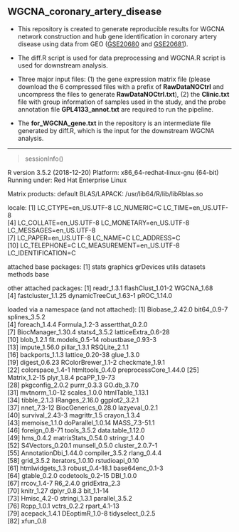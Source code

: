 ## WGCNA_coronary_artery_disease

* This repository is created to generate reproducible results for WGCNA network construction and hub gene identification in coronary artery disease using data from GEO ([GSE20680](https://www.ncbi.nlm.nih.gov/geo/query/acc.cgi?acc=GSE20680) and [GSE20681](https://www.ncbi.nlm.nih.gov/geo/query/acc.cgi?acc=GSE20681)).

* The diff.R script is used for data preprocessing and WGCNA.R script is used for downstream analysis.

* Three major input files: (1) the gene expression matrix file (please download the 6 compressed files with a prefix of **RawDataNOCtrl** and uncompress the files to generate **RawDataNOCtrl.txt**), (2) the **Clinic.txt** file with group information of samples used in the study, and the probe annotation file **GPL4133_annot.txt** are required to run the pipeline.

* The **for_WGCNA_gene.txt** in the repository is an intermediate file generated by diff.R, which is the input for the downstream WGCNA analysis.

---

> sessionInfo()

R version 3.5.2 (2018-12-20)
Platform: x86_64-redhat-linux-gnu (64-bit)
Running under: Red Hat Enterprise Linux

Matrix products: default
BLAS/LAPACK: /usr/lib64/R/lib/libRblas.so

locale:
 [1] LC_CTYPE=en_US.UTF-8       LC_NUMERIC=C               LC_TIME=en_US.UTF-8       
 [4] LC_COLLATE=en_US.UTF-8     LC_MONETARY=en_US.UTF-8    LC_MESSAGES=en_US.UTF-8   
 [7] LC_PAPER=en_US.UTF-8       LC_NAME=C                  LC_ADDRESS=C              
[10] LC_TELEPHONE=C             LC_MEASUREMENT=en_US.UTF-8 LC_IDENTIFICATION=C       

attached base packages:
[1] stats     graphics  grDevices utils     datasets  methods   base     

other attached packages:
[1] readr_1.3.1           flashClust_1.01-2     WGCNA_1.68           
[4] fastcluster_1.1.25    dynamicTreeCut_1.63-1 pROC_1.14.0          

loaded via a namespace (and not attached):
 [1] Biobase_2.42.0        bit64_0.9-7           splines_3.5.2        
 [4] foreach_1.4.4         Formula_1.2-3         assertthat_0.2.0     
 [7] BiocManager_1.30.4    stats4_3.5.2          latticeExtra_0.6-28  
[10] blob_1.2.1            fit.models_0.5-14     robustbase_0.93-3    
[13] impute_1.56.0         pillar_1.3.1          RSQLite_2.1.1        
[16] backports_1.1.3       lattice_0.20-38       glue_1.3.0           
[19] digest_0.6.23         RColorBrewer_1.1-2    checkmate_1.9.1      
[22] colorspace_1.4-1      htmltools_0.4.0       preprocessCore_1.44.0
[25] Matrix_1.2-15         plyr_1.8.4            pcaPP_1.9-73         
[28] pkgconfig_2.0.2       purrr_0.3.3           GO.db_3.7.0          
[31] mvtnorm_1.0-12        scales_1.0.0          htmlTable_1.13.1     
[34] tibble_2.1.3          IRanges_2.16.0        ggplot2_3.2.1        
[37] nnet_7.3-12           BiocGenerics_0.28.0   lazyeval_0.2.1       
[40] survival_2.43-3       magrittr_1.5          crayon_1.3.4         
[43] memoise_1.1.0         doParallel_1.0.14     MASS_7.3-51.1        
[46] foreign_0.8-71        tools_3.5.2           data.table_1.12.0    
[49] hms_0.4.2             matrixStats_0.54.0    stringr_1.4.0        
[52] S4Vectors_0.20.1      munsell_0.5.0         cluster_2.0.7-1      
[55] AnnotationDbi_1.44.0  compiler_3.5.2        rlang_0.4.4          
[58] grid_3.5.2            iterators_1.0.10      rstudioapi_0.10      
[61] htmlwidgets_1.3       robust_0.4-18.1       base64enc_0.1-3      
[64] gtable_0.2.0          codetools_0.2-15      DBI_1.0.0            
[67] rrcov_1.4-7           R6_2.4.0              gridExtra_2.3        
[70] knitr_1.27            dplyr_0.8.3           bit_1.1-14           
[73] Hmisc_4.2-0           stringi_1.3.1         parallel_3.5.2       
[76] Rcpp_1.0.1            vctrs_0.2.2           rpart_4.1-13         
[79] acepack_1.4.1         DEoptimR_1.0-8        tidyselect_0.2.5     
[82] xfun_0.8 
